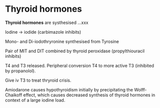 ---
---
# Thyroid hormones

**Thyroid hormones** are systhesised …xxx

Iodine → iodide (carbimazole inhibits)

Mono- and Di-iodothryronine synthesised from Tyrosine

Pair of MIT and DIT combined by thyroid peroxidase (propylthiouracil
inhibits)

T4 and T3 released. Peripheral conversion T4 to more active T3
(inhibited by propanolol).

Give iv T3 to treat thryroid crisis.

Amiodarone causes hypothyroidism initially by precipitating the
Wolff-Chaikoff effect, which causes decreased synthesis of thyroid
hormones in context of a large iodine load.
